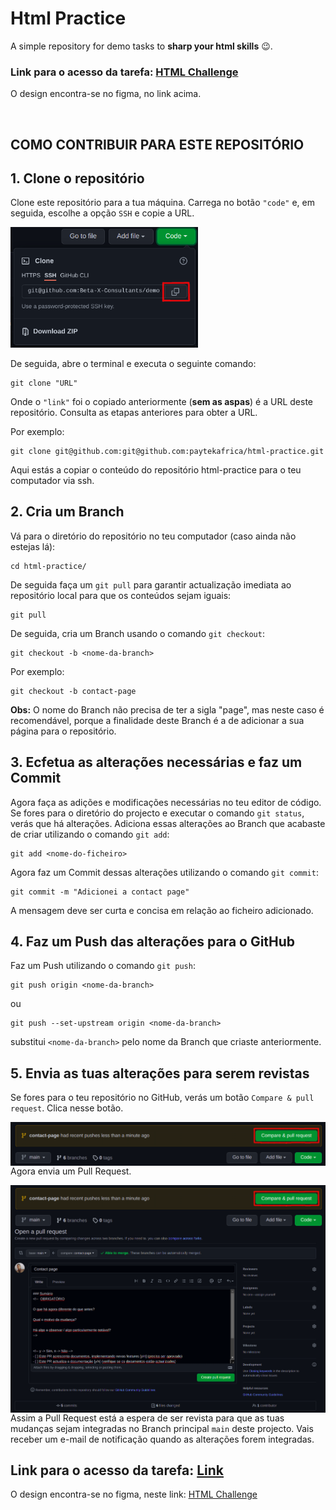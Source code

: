 # Html Practice

A simple repository for demo tasks to **sharp your html skills** 😉.

### **Link para o acesso** da tarefa: [HTML Challenge](https://www.figma.com/design/COgQR0DqFdbMBZ9WsISwKS/Figma-Tutorial-For-Beginners?node-id=0-1&t=HCT56pUe3spadVtS-1)
O design encontra-se no figma, no link acima.

<br>

## **COMO CONTRIBUIR PARA ESTE REPOSITÓRIO**

## 1. Clone o repositório

Clone este repositório para a tua máquina. Carrega no botão `"code"` e, em seguida, escolhe a opção `SSH` e copie a URL.


<img width="300" src=".github/assets/task-ssh.png" alt="copiar URL" />

De seguida, abre o terminal e executa o seguinte comando:

```
git clone "URL"
```

Onde o `"link"` foi o copiado anteriormente (**sem as aspas**) é a URL deste repositório. Consulta as etapas anteriores para obter a URL.

Por exemplo:

```
git clone git@github.com:git@github.com:paytekafrica/html-practice.git
```

Aqui estás a copiar o conteúdo do repositório html-practice para o teu computador via ssh.

## 2. Cria um Branch

Vá para o diretório do repositório no teu computador (caso ainda não estejas lá):

```
cd html-practice/
```

De seguida faça um `git pull` para garantir actualização imediata ao repositório local para que os conteúdos sejam iguais:

```
git pull
```

De seguida, cria um Branch usando o comando `git checkout`:

```
git checkout -b <nome-da-branch>
```

Por exemplo:

```
git checkout -b contact-page
```

**Obs:** O nome do Branch não precisa de ter a sigla "page", mas neste caso é recomendável, porque a finalidade deste Branch é a de adicionar a sua página para o repositório.

## 3. Ecfetua as alterações necessárias e faz um Commit

Agora faça as adições e modificações necessárias no teu editor de código. Se fores para o diretório do projecto e executar o comando `git status`, verás que há alterações. Adiciona essas alterações ao Branch que acabaste de criar utilizando o comando `git add`:

```
git add <nome-do-ficheiro>
```

Agora faz um Commit dessas alterações utilizando o comando `git commit`:

```
git commit -m "Adicionei a contact page"
```

A mensagem deve ser curta e concisa em relação ao ficheiro adicionado.

## 4. Faz um Push das alterações para o GitHub

Faz um Push utilizando o comando `git push`:

```
git push origin <nome-da-branch>
```

ou

```
git push --set-upstream origin <nome-da-branch>
```

substitui `<nome-da-branch>` pelo nome da Branch que criaste anteriormente.

## 5. Envia as tuas alterações para serem revistas

Se fores para o teu repositório no GitHub, verás um botão `Compare & pull request`. Clica nesse botão.

<img style="float: right;" src=".github/assets/compare-pull-request.png" alt="Cria um Pull Request" />

Agora envia um Pull Request.

<img style="float: right;" src=".github/assets/compare-pull-request.png" alt="Cria um Pull Request" />
<img style="float: right;" src=".github/assets/submit-pull-request.png" alt="Envia um pull request" />

Assim a Pull Request está a espera de ser revista para que as tuas mudanças sejam integradas no Branch principal `main` deste projecto. Vais receber um e-mail de notificação quando as alterações forem integradas.

## **Link para o acesso** da tarefa: [Link](https://www.figma.com/design/COgQR0DqFdbMBZ9WsISwKS/Figma-Tutorial-For-Beginners?node-id=0-1&t=HCT56pUe3spadVtS-1)

O design encontra-se no figma, neste link: [HTML Challenge](https://www.figma.com/design/COgQR0DqFdbMBZ9WsISwKS/Figma-Tutorial-For-Beginners?node-id=0-1&t=HCT56pUe3spadVtS-1)